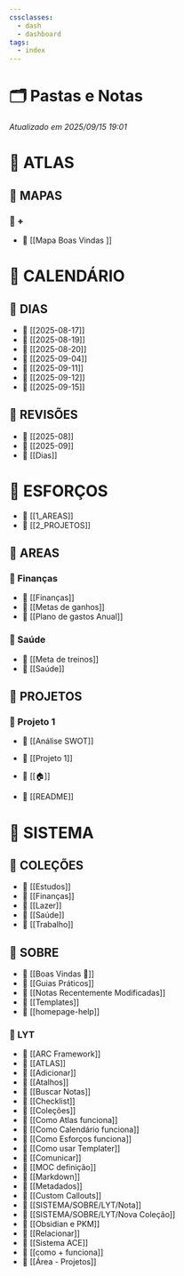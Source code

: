 ```yaml
---
cssclasses:
  - dash
  - dashboard
tags:
  - index
---
```


# 🗂️ Pastas e Notas

*Atualizado em 2025/09/15 19:01*

# 📁 ATLAS

## 📂 MAPAS

### 📘 +

- 📄 [[Mapa Boas Vindas ]]

# 📁 CALENDÁRIO

## 📂 DIAS

- 📄 [[2025-08-17]]
- 📄 [[2025-08-19]]
- 📄 [[2025-08-20]]
- 📄 [[2025-09-04]]
- 📄 [[2025-09-11]]
- 📄 [[2025-09-12]]
- 📄 [[2025-09-15]]

## 📂 REVISÕES

- 📄 [[2025-08]]
- 📄 [[2025-09]]
- 📄 [[Dias]]

# 📁 ESFORÇOS

- 📄 [[1_AREAS]]
- 📄 [[2_PROJETOS]]

## 📂 AREAS

### 📘 Finanças

- 📄 [[Finanças]]
- 📄 [[Metas de ganhos]]
- 📄 [[Plano de gastos Anual]]

### 📘 Saúde

- 📄 [[Meta de treinos]]
- 📄 [[Saúde]]

## 📂 PROJETOS

### 📘 Projeto 1

- 📄 [[Análise SWOT]]
- 📄 [[Projeto 1]]

- 📄 [[🏠]]
- 📄 [[README]]

# 📁 SISTEMA

## 📂 COLEÇÕES

- 📄 [[Estudos]]
- 📄 [[Finanças]]
- 📄 [[Lazer]]
- 📄 [[Saúde]]
- 📄 [[Trabalho]]

## 📂 SOBRE

- 📄 [[Boas Vindas 🎉]]
- 📄 [[Guias Práticos]]
- 📄 [[Notas Recentemente Modificadas]]
- 📄 [[Templates]]
- 📄 [[homepage-help]]

### 📘 LYT

- 📄 [[ARC Framework]]
- 📄 [[ATLAS]]
- 📄 [[Adicionar]]
- 📄 [[Atalhos]]
- 📄 [[Buscar Notas]]
- 📄 [[Checklist]]
- 📄 [[Coleções]]
- 📄 [[Como Atlas funciona]]
- 📄 [[Como Calendário funciona]]
- 📄 [[Como Esforços funciona]]
- 📄 [[Como usar Templater]]
- 📄 [[Comunicar]]
- 📄 [[MOC definição]]
- 📄 [[Markdown]]
- 📄 [[Metadados]]
- 📄 [[Custom Callouts]]
- 📄 [[SISTEMA/SOBRE/LYT/Nota]]
- 📄 [[SISTEMA/SOBRE/LYT/Nova Coleção]]
- 📄 [[Obsidian e PKM]]
- 📄 [[Relacionar]]
- 📄 [[Sistema ACE]]
- 📄 [[como + funciona]]
- 📄 [[Área - Projetos]]

